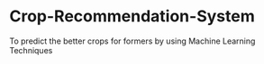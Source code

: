 # Crop-Recommendation-System
To predict the better crops for formers by using Machine Learning Techniques
